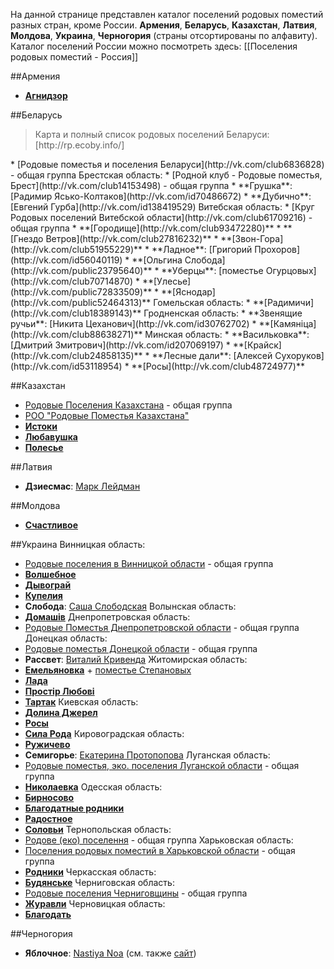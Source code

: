 На данной странице представлен каталог поселений родовых поместий разных стран, кроме России.
**Армения**, **Беларусь**, **Казахстан**, **Латвия**, **Молдова**, **Украина**, **Черногория** (страны отсортированы по алфавиту).
Каталог поселений России можно посмотреть здесь: [[Поселения родовых поместий - Россия]]

##Армения
* **[Агнидзор](http://vk.com/club8117123)**

##Беларусь
<blockquote>Карта и полный список родовых поселений Беларуси: [http://rp.ecoby.info/] 
</blockquote> 
* [Родовые поместья и поселения Беларуси](http://vk.com/club6836828) - общая группа
Брестская область: 
* [Родной клуб - Родовые поместья, Брест](http://vk.com/club14153498) - общая группа
* **Грушка**: [Радимир Ясько-Колтаков](http://vk.com/id70486672)
* **Дубично**: [Евгений Гурба](http://vk.com/id138419529) 
Витебская область:
* [Круг Родовых поселений Витебской области](http://vk.com/club61709216) - общая группа  
* **[Городище](http://vk.com/club93472280)**
* **[Гнездо Ветров](http://vk.com/club27816232)**
* **[Звон-Гора](http://vk.com/club51955229)**
* **Ладное**: [Григорий Прохоров](http://vk.com/id56040119) 
* **[Ольгина Слобода](http://vk.com/public23795640)**
* **Уберцы**: [поместье Огурцовых](http://vk.com/club70714870) 
* **[Улесье](http://vk.com/public72833509)**
* **[Яснодар](http://vk.com/public52464313)**
Гомельская область:  
* **[Радимичи](http://vk.com/club18389143)** 
Гродненская область: 
* **Звенящие ручьи**: [Никита Цеханович](http://vk.com/id30762702) 
* **[Камяніца](http://vk.com/club88638271)**
Минская область: 
* **Васильковка**: [Дмитрий Змитрович](http://vk.com/id207069197)
* **[Крайск](http://vk.com/club24858135)** 
* **Лесные дали**: [Алексей Сухоруков](http://vk.com/id53118954) 
* **[Росы](http://vk.com/club48724977)**

##Казахстан
* [Родовые Поселения Казахстана](http://vk.com/club26717398) - общая группа
* [РОО "Родовые Поместья Казахстана"](http://vk.com/club64731363)
* **[Истоки](http://vk.com/club96175553)**
* **[Любавушка](http://vk.com/club55039261)**
* **[Полесье](http://vk.com/club62517829)**

##Латвия
* **Дзиесмас**: [Марк Лейдман](http://vk.com/id13078520) 

##Молдова
* **[Счастливое](http://vk.com/club16551126)**

##Украина
Винницкая область: 
* [Родовые поселения в Винницкой области](http://vk.com/club57169991) - общая группа
* **[Волшебное](http://vk.com/club40397420)**
* **[Дывограй](http://vk.com/club10312898)** 
* **[Купелия](http://vk.com/club18113647)**
* **Слобода**: [Саша Слободская](http://vk.com/id198441110)
Волынская область:
* **[Домашів](http://vk.com/club64124938)**
Днепропетровская область:
* [Родовые Поместья Днепропетровской области](http://vk.com/club43669903) - общая группа
Донецкая область:
* [Родовые поместья Донецкой области](http://vk.com/club33752316) - общая группа
* **Рассвет**: [Виталий Кривенда](http://vk.com/id10275661) 
Житомирская область: 
* **[Емельяновка](http://vk.com/club29717302)** + [поместье Степановых](http://vk.com/public75844650)
* **[Лада](http://vk.com/club25221772)**
* **[Простір Любові](http://vk.com/prostir_lubovi_org_ua)**
* **[Тартак](http://vk.com/club51643792)**
Киевская область:  
* **[Долина Джерел](http://vk.com/club37827601)**
* **[Росы](http://vk.com/club33155040)**
* **[Сила Рода](http://vk.com/club58616219)**
Кировоградская область:
* **[Ружичево](http://vk.com/club71651065)**
* **Семигорье**: [Екатерина Протопопова](http://vk.com/id260570456)
Луганская область:
* [Родовые поместья, эко. поселения Луганской области](http://vk.com/club40758488) - общая группа
* **[Николаевка](http://vk.com/club65639934)**
Одесская область: 
* **[Бирносово](http://vk.com/club34985860)** 
* **[Благодатные родники](http://vk.com/club28840168)** 
* **[Радостное](http://vk.com/club73057677)**
* **[Соловьи](http://vk.com/club42524841)** 
Тернопольская область:
* [Родове (еко) поселення](http://vk.com/club55688626) - общая группа
Харьковская область:
* [Поселения родовых поместий в Харьковской области](http://vk.com/club53639577) - общая группа
* **[Родники](http://vk.com/club48242706)** 
Черкасская область: 
* **[Будянське](http://vk.com/club28655496)**
Черниговская область:
* [Родовые поселения Черниговщины](http://vk.com/club16296866) - общая группа 
* **[Журавли](http://vk.com/club35789757)**
Черновицкая область: 
* **[Благодать](http://vk.com/club24513508)**

##Черногория
* **Яблочное**: [Nastiya Noa](http://vk.com/id85339999) (см. также [сайт](http://settlement.lifeislight.ru/))
